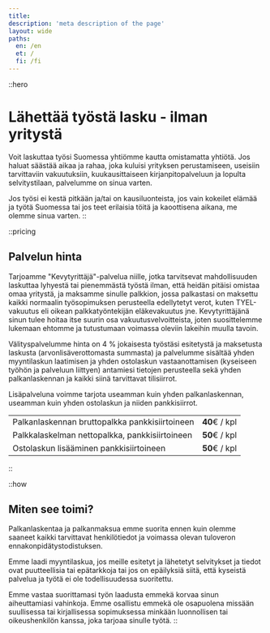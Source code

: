 ```yaml
---
title:
description: 'meta description of the page'
layout: wide
paths:
  en: /en
  et: /
  fi: /fi
---
```


::hero
# Lähettää työstä lasku - ilman yritystä

Voit laskuttaa työsi Suomessa yhtiömme kautta omistamatta yhtiötä. Jos haluat säästää aikaa ja rahaa, joka kuluisi yrityksen perustamiseen, useisiin tarvittaviin vakuutuksiin, kuukausittaiseen kirjanpitopalveluun ja lopulta selvitystilaan, palvelumme on sinua varten.

Jos työsi ei kestä pitkään ja/tai on kausiluonteista, jos vain kokeilet elämää ja työtä Suomessa tai jos teet erilaisia töitä ja kaoottisena aikana, me olemme sinua varten.
::

::pricing
## Palvelun hinta

Tarjoamme "Kevytyrittäjä"-palvelua niille, jotka tarvitsevat mahdollisuuden laskuttaa lyhyestä tai pienemmästä työstä ilman, että heidän pitäisi omistaa omaa yritystä, ja maksamme sinulle palkkion, jossa palkastasi on maksettu kaikki normaalin työsopimuksen perusteella edellytetyt verot, kuten TYEL-vakuutus eli oikean palkkatyöntekijän eläkevakuutus jne. Kevytyrittäjänä sinun tulee hoitaa itse suurin osa vakuutusvelvoitteista, joten suosittelemme lukemaan ehtomme ja tutustumaan voimassa oleviin lakeihin muulla tavoin.

Välityspalvelumme hinta on 4 % jokaisesta työstäsi esitetystä ja maksetusta laskusta (arvonlisäverottomasta summasta) ja palvelumme sisältää yhden myyntilaskun laatimisen ja yhden ostolaskun vastaanottamisen (kyseiseen työhön ja palveluun liittyen) antamiesi tietojen perusteella sekä yhden palkanlaskennan ja kaikki siinä tarvittavat tilisiirrot.

Lisäpalveluna voimme tarjota useamman kuin yhden palkanlaskennan, useamman kuin yhden ostolaskun ja niiden pankkisiirrot.

| | |
| --- | --: |
| Palkanlaskennan bruttopalkka pankkisiirtoineen | **40**€ / kpl |
| Palkkalaskelman nettopalkka, pankkisiirtoineen | **50**€ / kpl |
| Ostolaskun lisääminen pankkisiirtoineen | **50**€ / kpl |
::

::how
## Miten see toimi?

Palkanlaskentaa ja palkanmaksua emme suorita ennen kuin olemme saaneet kaikki tarvittavat henkilötiedot ja voimassa olevan tuloveron ennakonpidätystodistuksen.

Emme laadi myyntilaskua, jos meille esitetyt ja lähetetyt selvitykset ja tiedot ovat puutteellisia tai epätarkkoja tai jos on epäilyksiä siitä, että kyseistä palvelua ja työtä ei ole todellisuudessa suoritettu.

Emme vastaa suorittamasi työn laadusta emmekä korvaa sinun aiheuttamiasi vahinkoja.
Emme osallistu emmekä ole osapuolena missään suullisessa tai kirjallisessa sopimuksessa minkään luonnollisen tai oikeushenkilön kanssa, joka tarjoaa sinulle työtä.
::
